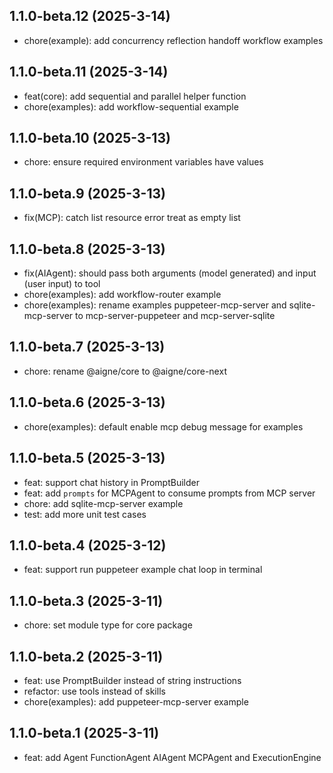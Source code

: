 ## 1.1.0-beta.12 (2025-3-14)

- chore(example): add concurrency reflection handoff workflow examples

## 1.1.0-beta.11 (2025-3-14)

- feat(core): add sequential and parallel helper function
- chore(examples): add workflow-sequential example

## 1.1.0-beta.10 (2025-3-13)

- chore: ensure required environment variables have values

## 1.1.0-beta.9 (2025-3-13)

- fix(MCP): catch list resource error treat as empty list

## 1.1.0-beta.8 (2025-3-13)

- fix(AIAgent): should pass both arguments (model generated) and input (user input) to tool
- chore(examples): add workflow-router example
- chore(examples): rename examples puppeteer-mcp-server and sqlite-mcp-server to mcp-server-puppeteer and mcp-server-sqlite

## 1.1.0-beta.7 (2025-3-13)

- chore: rename @aigne/core to @aigne/core-next

## 1.1.0-beta.6 (2025-3-13)

- chore(examples): default enable mcp debug message for examples

## 1.1.0-beta.5 (2025-3-13)

- feat: support chat history in PromptBuilder
- feat: add `prompts` for MCPAgent to consume prompts from MCP server
- chore: add sqlite-mcp-server example
- test: add more unit test cases

## 1.1.0-beta.4 (2025-3-12)

- feat: support run puppeteer example chat loop in terminal

## 1.1.0-beta.3 (2025-3-11)

- chore: set module type for core package

## 1.1.0-beta.2 (2025-3-11)

- feat: use PromptBuilder instead of string instructions
- refactor: use tools instead of skills
- chore(examples): add puppeteer-mcp-server example

## 1.1.0-beta.1 (2025-3-11)

- feat: add Agent FunctionAgent AIAgent MCPAgent and ExecutionEngine
